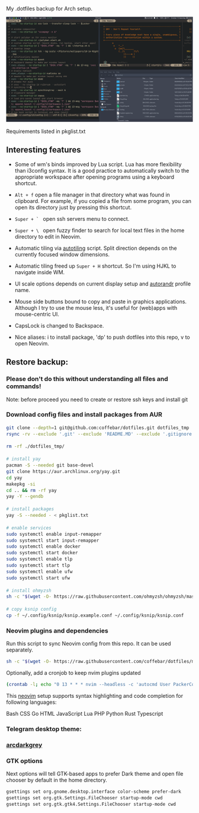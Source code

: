 My .dotfiles backup for Arch setup.


![Screenshot](https://raw.githubusercontent.com/coffebar/dotfiles/master/screenshot.png)


Requirements listed in pkglist.txt

## Interesting features

- Some of wm's binds improved by Lua script. Lua has more flexibility than i3config syntax. It is a good practice to automatically switch to the appropriate workspace after opening programs using a keyboard shortcut.

- ``Alt + f`` open a file manager in that directory what was found in clipboard. For example, if you copied a file from some program, you can open its directory just by pressing this shortcut.

- ``Super + ` `` open ssh servers menu to connect.

- ``Super + \ `` open fuzzy finder to search for local text files in the home directory to edit in Neovim.

- Automatic tiling via [autotiling](https://github.com/nwg-piotr/autotiling) script. Split direction depends on the currently focused window dimensions.

- Automatic tiling freed up ``Super + H`` shortcut. So I'm using HJKL to navigate inside WM.

- UI scale options depends on current display setup and [autorandr](https://github.com/phillipberndt/autorandr) profile name.

- Mouse side buttons bound to copy and paste in graphics applications. Although I try to use the mouse less, it's useful for (web)apps with mouse-centric UI.

- CapsLock is changed to Backspace.

- Nice aliases: i to install package, 'dp' to push dotfiles into this repo, v to open Neovim. 


## Restore backup:
### Please don't do this without understanding all files and commands! 

Note: before proceed you need to create or restore ssh keys and install git 

### Download config files and install packages from AUR
```bash
git clone --depth=1 git@github.com:coffebar/dotfiles.git dotfiles_tmp
rsync -rv --exclude '.git' --exclude 'README.MD' --exclude '.gitignore' ./dotfiles_tmp/ ./ 

rm -rf ./dotfiles_tmp/

# install yay
pacman -S --needed git base-devel
git clone https://aur.archlinux.org/yay.git
cd yay
makepkg -si
cd .. && rm -rf yay
yay -Y --gendb

# install packages
yay -S --needed - < pkglist.txt

# enable services
sudo systemctl enable input-remapper
sudo systemctl start input-remapper
sudo systemctl enable docker
sudo systemctl start docker
sudo systemctl enable tlp
sudo systemctl start tlp
sudo systemctl enable ufw
sudo systemctl start ufw

# install ohmyzsh
sh -c "$(wget -O- https://raw.githubusercontent.com/ohmyzsh/ohmyzsh/master/tools/install.sh)"

# copy ksnip config
cp -f ~/.config/ksnip/ksnip.example.conf ~/.config/ksnip/ksnip.conf

```

### Neovim plugins and dependencies
Run this script to sync Neovim config from this repo. It can be used separately.
```bash
sh -c "$(wget -O- https://raw.githubusercontent.com/coffebar/dotfiles/master/fetch-nvim-conf.sh)"
```
Optionally, add a cronjob to keep nvim plugins updated
```bash
(crontab -l; echo "0 13 * * * nvim --headless -c 'autocmd User PackerComplete quitall' -c 'PackerSync'" ) | crontab -
```

This [neovim](https://github.com/neovim/neovim) setup supports syntax highlighting and code completion for following languages: 

Bash CSS Go HTML JavaScript Lua PHP Python Rust Typescript

### Telegram desktop theme:
### [arcdarkgrey](https://t.me/addtheme/arcdarkgrey)

### GTK options
Next options will tell GTK-based apps to prefer Dark theme and open file chooser by default in the home directory.
```bash
gsettings set org.gnome.desktop.interface color-scheme prefer-dark
gsettings set org.gtk.Settings.FileChooser startup-mode cwd
gsettings set org.gtk.gtk4.Settings.FileChooser startup-mode cwd

```
